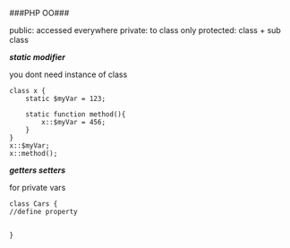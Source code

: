 ###PHP OO###



public: accessed everywhere
private: to class only
protected: class + sub class


***static modifier***

you dont need instance of class
```
class x {
    static $myVar = 123;

    static function method(){
        x::$myVar = 456;
    }
}
x::$myVar;
x::method();
```
***getters setters***

for private vars

```
class Cars {
//define property


}
```